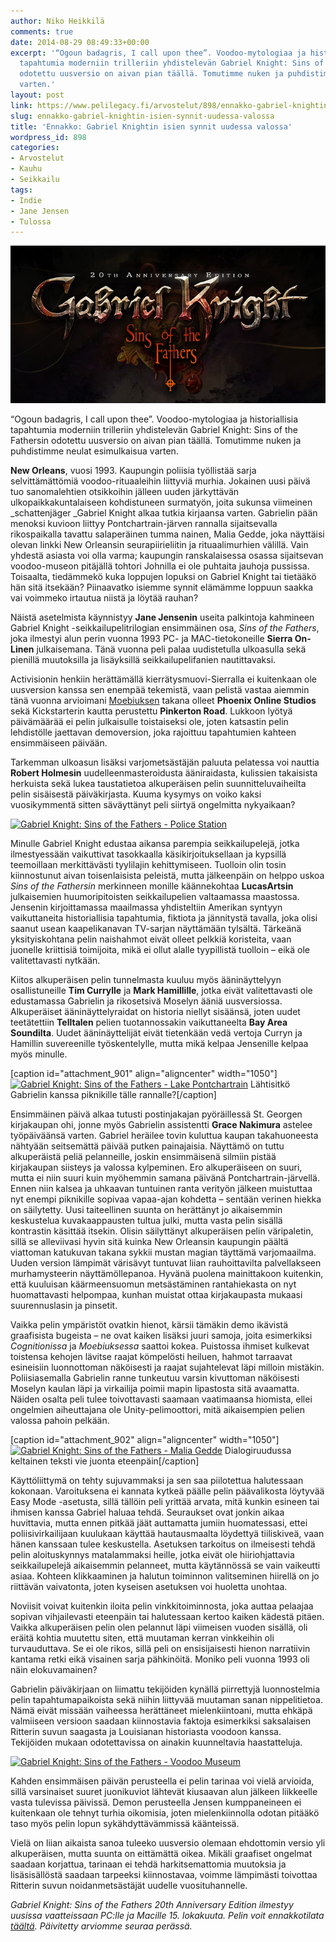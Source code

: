 ```yaml
---
author: Niko Heikkilä
comments: true
date: 2014-08-29 08:49:33+00:00
excerpt: '“Ogoun badagris, I call upon thee”. Voodoo-mytologiaa ja historiallisia
  tapahtumia moderniin trilleriin yhdistelevän Gabriel Knight: Sins of the Fathersin
  odotettu uusversio on aivan pian täällä. Tomutimme nuken ja puhdistimme neulat esimulkaisua
  varten.'
layout: post
link: https://www.pelilegacy.fi/arvostelut/898/ennakko-gabriel-knightin-isien-synnit-uudessa-valossa
slug: ennakko-gabriel-knightin-isien-synnit-uudessa-valossa
title: 'Ennakko: Gabriel Knightin isien synnit uudessa valossa'
wordpress_id: 898
categories:
- Arvostelut
- Kauhu
- Seikkailu
tags:
- Indie
- Jane Jensen
- Tulossa
---
```


[![Logo](/uploads/2014/08/gabriel_knight_logo_talisman.jpg)](/uploads/2014/08/gabriel_knight_logo_talisman.jpg)



“Ogoun badagris, I call upon thee”. Voodoo-mytologiaa ja historiallisia tapahtumia moderniin trilleriin yhdistelevän Gabriel Knight: Sins of the Fathersin odotettu uusversio on aivan pian täällä. Tomutimme nuken ja puhdistimme neulat esimulkaisua varten.



**New Orleans**, vuosi 1993. Kaupungin poliisia työllistää sarja selvittämättömiä voodoo-rituaaleihin liittyviä murhia. Jokainen uusi päivä tuo sanomalehtien otsikkoihin jälleen uuden järkyttävän ulkopaikkakuntalaiseen kohdistuneen surmatyön, joita sukunsa viimeinen _schattenjäger _Gabriel Knight alkaa tutkia kirjaansa varten. Gabrielin pään menoksi kuvioon liittyy Pontchartrain-järven rannalla sijaitsevalla rikospaikalla tavattu salaperäinen tumma nainen, Malia Gedde, joka näyttäisi olevan linkki New Orleansin seurapiirieliitin ja rituaalimurhien välillä. Vain yhdestä asiasta voi olla varma; kaupungin ranskalaisessa osassa sijaitsevan voodoo-museon pitäjällä tohtori Johnilla ei ole puhtaita jauhoja pussissa. Toisaalta, tiedämmekö kuka loppujen lopuksi on Gabriel Knight tai tietääkö hän sitä itsekään? Piinaavatko isiemme synnit elämämme loppuun saakka vai voimmeko irtautua niistä ja löytää rauhan?

Näistä asetelmista käynnistyy **Jane Jensenin** useita palkintoja kahmineen Gabriel Knight -seikkailupelitrilogian ensimmäinen osa, _Sins of the Fathers_, joka ilmestyi alun perin vuonna 1993 PC- ja MAC-tietokoneille **Sierra On-Linen** julkaisemana. Tänä vuonna peli palaa uudistetulla ulkoasulla sekä pienillä muutoksilla ja lisäyksillä seikkailupelifanien nautittavaksi.

Activisionin henkiin herättämällä kierrätysmuovi-Sierralla ei kuitenkaan ole uusversion kanssa sen enempää tekemistä, vaan pelistä vastaa aiemmin tänä vuonna arvioimani [Moebiuksen](http://www.pelilegacy.fi/arvostelut/569/arvio-moebius-ja-imperiumi-joka-nousi-tai-romahti) takana olleet **Phoenix Online Studios** sekä Kickstarterin kautta perustettu **Pinkerton Road**. Lukkoon lyötyä päivämäärää ei pelin julkaisulle toistaiseksi ole, joten katsastin pelin lehdistölle jaettavan demoversion, joka rajoittuu tapahtumien kahteen ensimmäiseen päivään.

Tarkemman ulkoasun lisäksi varjometsästäjän paluuta pelatessa voi nauttia **Robert Holmesin** uudelleenmasteroidusta ääniraidasta, kulissien takaisista herkuista sekä lukea taustatietoa alkuperäisen pelin suunnitteluvaiheilta pelin sisäisestä päiväkirjasta. Kuuma kysymys on voiko kaksi vuosikymmentä sitten säväyttänyt peli siirtyä ongelmitta nykyaikaan?

[![Gabriel Knight: Sins of the Fathers - Police Station](/uploads/2014/08/gabriel_knight_remake_1-1050x560.jpg)](/uploads/2014/08/gabriel_knight_remake_1.jpg)

Minulle Gabriel Knight edustaa aikansa parempia seikkailupelejä, jotka ilmestyessään vaikuttivat tasokkaalla käsikirjoituksellaan ja kypsillä teemoillaan merkittävästi tyylilajin kehittymiseen. Tuolloin olin tosin kiinnostunut aivan toisenlaisista peleistä, mutta jälkeenpäin on helppo uskoa _Sins of the Fathersin_ merkinneen monille käännekohtaa **LucasArtsin** julkaisemien huumoripitoisten seikkailupelien valtaamassa maastossa. Jensenin kirjoittamassa maailmassa yhdisteltiin Amerikan syntyyn vaikuttaneita historiallisia tapahtumia, fiktiota ja jännitystä tavalla, joka olisi saanut usean kaapelikanavan TV-sarjan näyttämään tylsältä. Tärkeänä yksityiskohtana pelin naishahmot eivät olleet pelkkiä koristeita, vaan juonelle kriittisiä toimijoita, mikä ei ollut alalle tyypillistä tuolloin – eikä ole valitettavasti nytkään.

Kiitos alkuperäisen pelin tunnelmasta kuuluu myös ääninäyttelyyn osallistuneille **Tim Currylle** ja **Mark Hamillille**, jotka eivät valitettavasti ole edustamassa Gabrielin ja rikosetsivä Moselyn ääniä uusversiossa. Alkuperäiset ääninäyttelyraidat on historia niellyt sisäänsä, joten uudet teetätettiin **Telltalen** pelien tuotannossakin vaikuttaneelta **Bay Area Soundilta**. Uudet ääninäyttelijät eivät tietenkään vedä vertoja Curryn ja Hamillin suvereenille työskentelylle, mutta mikä kelpaa Jensenille kelpaa myös minulle.

[caption id="attachment_901" align="aligncenter" width="1050"][![Gabriel Knight: Sins of the Fathers - Lake Pontchartrain](/uploads/2014/08/gabriel_knight_remake_2-1050x560.jpg)](/uploads/2014/08/gabriel_knight_remake_2.jpg) Lähtisitkö Gabrielin kanssa piknikille tälle rannalle?[/caption]

Ensimmäinen päivä alkaa tutusti postinjakajan pyöräillessä St. Georgen kirjakaupan ohi, jonne myös Gabrielin assistentti **Grace Nakimura** astelee työpäiväänsä varten. Gabriel heräilee tovin kuluttua kaupan takahuoneesta nähtyään seitsemättä päivää putken painajaisia. Näyttämö on tuttu alkuperäistä peliä pelanneille, joskin ensimmäisenä silmiin pistää kirjakaupan siisteys ja valossa kylpeminen. Ero alkuperäiseen on suuri, mutta ei niin suuri kuin myöhemmin samana päivänä Pontchartrain-järvellä. Ennen niin kalsea ja uhkaavan tuntuinen ranta verityön jälkeen muistuttaa nyt enempi piknikille sopivaa vapaa-ajan kohdetta – sentään verinen hiekka on säilytetty. Uusi taiteellinen suunta on herättänyt jo aikaisemmin keskustelua kuvakaappausten tultua julki, mutta vasta pelin sisällä kontrastin käsittää itsekin. Olisin säilyttänyt alkuperäisen pelin väripaletin, sillä se alleviivasi hyvin sitä kuinka New Orleansin kaupungin päältä viattoman katukuvan takana sykkii mustan magian täyttämä varjomaailma. Uuden version lämpimät värisävyt tuntuvat liian rauhoittavilta palvellakseen murhamysteerin näyttämöllepanoa. Hyvänä puolena mainittakoon kuitenkin, että kuuluisan käärmeensuomun metsästäminen rantahiekasta on nyt huomattavasti helpompaa, kunhan muistat ottaa kirjakaupasta mukaasi suurennuslasin ja pinsetit.

Vaikka pelin ympäristöt ovatkin hienot, kärsii tämäkin demo ikävistä graafisista bugeista – ne ovat kaiken lisäksi juuri samoja, joita esimerkiksi _Cognitionissa_ ja _Moebiuksessa_ saattoi kokea. Puistossa ihmiset kulkevat toistensa kehojen lävitse raajat kömpelösti heiluen, hahmot tarraavat esineisiin luonnottoman näköisesti ja raajat sujahtelevat läpi milloin mistäkin. Poliisiasemalla Gabrielin ranne tunkeutuu varsin kivuttoman näköisesti Moselyn kaulan läpi ja virkailija poimii mapin lipastosta sitä avaamatta. Näiden osalta peli tulee toivottavasti saamaan vaatimaansa hiomista, ellei ongelmien aiheuttajana ole Unity-pelimoottori, mitä aikaisempien pelien valossa pahoin pelkään.

[caption id="attachment_902" align="aligncenter" width="1050"][![Gabriel Knight: Sins of the Fathers - Malia Gedde](/uploads/2014/08/gabriel_knight_remake_3-1050x560.jpg)](/uploads/2014/08/gabriel_knight_remake_3.jpg) Dialogiruudussa keltainen teksti vie juonta eteenpäin[/caption]

Käyttöliittymä on tehty sujuvammaksi ja sen saa piilotettua halutessaan kokonaan. Varoituksena ei kannata kytkeä päälle pelin päävalikosta löytyvää Easy Mode -asetusta, sillä tällöin peli yrittää arvata, mitä kunkin esineen tai ihmisen kanssa Gabriel haluaa tehdä. Seuraukset ovat jonkin aikaa huvittavia, mutta ennen pitkää jäät auttamatta jumiin huomatessasi, ettei poliisivirkailijaan kuulukaan käyttää hautausmaalta löydettyä tiiliskiveä, vaan hänen kanssaan tulee keskustella. Asetuksen tarkoitus on ilmeisesti tehdä pelin aloituskynnys matalammaksi heille, jotka eivät ole hiiriohjattavia seikkailupelejä aikaisemmin pelanneet, mutta käytännössä se vain vaikeutti asiaa. Kohteen klikkaaminen ja halutun toiminnon valitseminen hiirellä on jo riittävän vaivatonta, joten kyseisen asetuksen voi huoletta unohtaa.

Noviisit voivat kuitenkin iloita pelin vinkkitoiminnosta, joka auttaa pelaajaa sopivan vihjailevasti eteenpäin tai halutessaan kertoo kaiken kädestä pitäen. Vaikka alkuperäisen pelin olen pelannut läpi viimeisen vuoden sisällä, oli eräitä kohtia muutettu siten, että muutaman kerran vinkkeihin oli turvauduttava. Se ei ole rikos, sillä peli on ensisijaisesti hienon narratiivin kantama retki eikä visainen sarja pähkinöitä. Moniko peli vuonna 1993 oli näin elokuvamainen?

Gabrielin päiväkirjaan on liimattu tekijöiden kynällä piirrettyjä luonnostelmia pelin tapahtumapaikoista sekä niihin liittyvää muutaman sanan nippelitietoa. Nämä eivät missään vaiheessa herättäneet mielenkiintoani, mutta ehkäpä valmiiseen versioon saadaan kiinnostavia faktoja esimerkiksi saksalaisen Ritterin suvun saagasta ja Louisianan historiasta voodoon kanssa. Tekijöiden mukaan odotettavissa on ainakin kuunneltavia haastatteluja.

[![Gabriel Knight: Sins of the Fathers - Voodoo Museum](/uploads/2014/08/gabriel_knight_remake_4-1050x560.jpg)](/uploads/2014/08/gabriel_knight_remake_4.jpg)

Kahden ensimmäisen päivän perusteella ei pelin tarinaa voi vielä arvioida, sillä varsinaiset suuret juonikuviot lähtevät kiusaavan alun jälkeen liikkeelle vasta tulevissa päivissä. Demon perusteella Jensen kumppaneineen ei kuitenkaan ole tehnyt turhia oikomisia, joten mielenkiinnolla odotan pitääkö taso myös pelin lopun sykähdyttävämmissä käänteissä.

Vielä on liian aikaista sanoa tuleeko uusversio olemaan ehdottomin versio yli alkuperäisen, mutta suunta on eittämättä oikea. Mikäli graafiset ongelmat saadaan korjattua, tarinaan ei tehdä harkitsemattomia muutoksia ja lisäsisällöstä saadaan tarpeeksi kiinnostavaa, voimme lämpimästi toivottaa Ritterin suvun noidanmetsästäjät uudelle vuosituhannelle.

_Gabriel Knight: Sins of the Fathers 20th Anniversary Edition ilmestyy uusissa vaatteissaan PC:lle ja Macille 15. lokakuuta. Pelin voit ennakkotilata [täältä](http://store.postudios.com/products/gabriel-knight-sins-of-the-fathers-20th-anniversary-edition-preorder). Päivitetty arviomme seuraa perässä._


